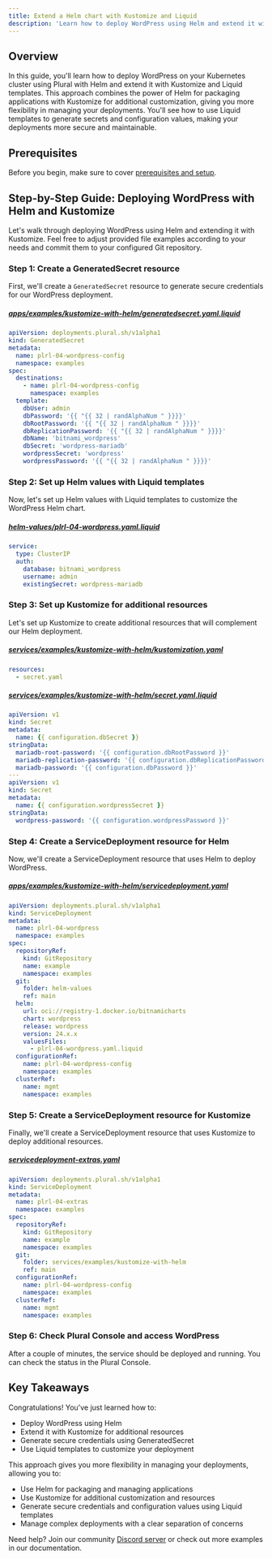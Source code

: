 ```yaml
---
title: Extend a Helm chart with Kustomize and Liquid
description: 'Learn how to deploy WordPress using Helm and extend it with Kustomize and Liquid templates, combining the best of both worlds'
---
```

## Overview
In this guide, you'll learn how to deploy WordPress on your Kubernetes cluster using Plural with Helm and extend it with Kustomize and Liquid templates.
This approach combines the power of Helm for packaging applications with Kustomize for additional customization, giving you more flexibility
in managing your deployments. You'll see how to use Liquid templates to generate secrets and configuration values, making your
deployments more secure and maintainable.

## Prerequisites

Before you begin, make sure to cover [prerequisites and setup](../#prerequisites).

## Step-by-Step Guide: Deploying WordPress with Helm and Kustomize
Let's walk through deploying WordPress using Helm and extending it with Kustomize. Feel free to adjust provided file
examples according to your needs and commit them to your configured Git repository.

### Step 1: Create a GeneratedSecret resource
First, we'll create a `GeneratedSecret` resource to generate secure credentials for our WordPress deployment.

##### [apps/examples/kustomize-with-helm/generatedsecret.yaml.liquid](#TODO)
```yaml
apiVersion: deployments.plural.sh/v1alpha1
kind: GeneratedSecret
metadata:
  name: plrl-04-wordpress-config
  namespace: examples
spec:
  destinations:
    - name: plrl-04-wordpress-config
      namespace: examples
  template:
    dbUser: admin
    dbPassword: '{{ "{{ 32 | randAlphaNum " }}}}'
    dbRootPassword: '{{ "{{ 32 | randAlphaNum " }}}}'
    dbReplicationPassword: '{{ "{{ 32 | randAlphaNum " }}}}'
    dbName: 'bitnami_wordpress'
    dbSecret: 'wordpress-mariadb'
    wordpressSecret: 'wordpress'
    wordpressPassword: '{{ "{{ 32 | randAlphaNum " }}}}'
```

### Step 2: Set up Helm values with Liquid templates
Now, let's set up Helm values with Liquid templates to customize the WordPress Helm chart.

##### [helm-values/plrl-04-wordpress.yaml.liquid](#TODO)
```yaml
service:
  type: ClusterIP
  auth:
    database: bitnami_wordpress
    username: admin
    existingSecret: wordpress-mariadb
```

### Step 3: Set up Kustomize for additional resources
Let's set up Kustomize to create additional resources that will complement our Helm deployment.

##### [services/examples/kustomize-with-helm/kustomization.yaml](#TODO)
```yaml
resources:
  - secret.yaml
```

##### [services/examples/kustomize-with-helm/secret.yaml.liquid](#TODO)
```yaml
apiVersion: v1
kind: Secret
metadata:
  name: {{ configuration.dbSecret }}
stringData:
  mariadb-root-password: '{{ configuration.dbRootPassword }}'
  mariadb-replication-password: '{{ configuration.dbReplicationPassword }}'
  mariadb-password: '{{ configuration.dbPassword }}'
---
apiVersion: v1
kind: Secret
metadata:
  name: {{ configuration.wordpressSecret }}
stringData:
  wordpress-password: '{{ configuration.wordpressPassword }}'
```

### Step 4: Create a ServiceDeployment resource for Helm
Now, we'll create a ServiceDeployment resource that uses Helm to deploy WordPress.

##### [apps/examples/kustomize-with-helm/servicedeployment.yaml](#TODO)
```yaml
apiVersion: deployments.plural.sh/v1alpha1
kind: ServiceDeployment
metadata:
  name: plrl-04-wordpress
  namespace: examples
spec:
  repositoryRef:
    kind: GitRepository
    name: example
    namespace: examples
  git:
    folder: helm-values
    ref: main
  helm:
    url: oci://registry-1.docker.io/bitnamicharts
    chart: wordpress
    release: wordpress
    version: 24.x.x
    valuesFiles:
      - plrl-04-wordpress.yaml.liquid
  configurationRef:
    name: plrl-04-wordpress-config
    namespace: examples
  clusterRef:
    name: mgmt
    namespace: examples
```

### Step 5: Create a ServiceDeployment resource for Kustomize
Finally, we'll create a ServiceDeployment resource that uses Kustomize to deploy additional resources.

##### [servicedeployment-extras.yaml](#TODO)
```yaml
apiVersion: deployments.plural.sh/v1alpha1
kind: ServiceDeployment
metadata:
  name: plrl-04-extras
  namespace: examples
spec:
  repositoryRef:
    kind: GitRepository
    name: example
    namespace: examples
  git:
    folder: services/examples/kustomize-with-helm
    ref: main
  configurationRef:
    name: plrl-04-wordpress-config
    namespace: examples
  clusterRef:
    name: mgmt
    namespace: examples
```

### Step 6: Check Plural Console and access WordPress
After a couple of minutes, the service should be deployed and running. You can check the status in the Plural Console.

## Key Takeaways
Congratulations! You've just learned how to:
- Deploy WordPress using Helm
- Extend it with Kustomize for additional resources
- Generate secure credentials using GeneratedSecret
- Use Liquid templates to customize your deployment

This approach gives you more flexibility in managing your deployments, allowing you to:
- Use Helm for packaging and managing applications
- Use Kustomize for additional customization and resources
- Generate secure credentials and configuration values using Liquid templates
- Manage complex deployments with a clear separation of concerns

Need help? Join our community [Discord server](https://discord.com/invite/bEBAMXV64s) or check out more examples in our documentation.
